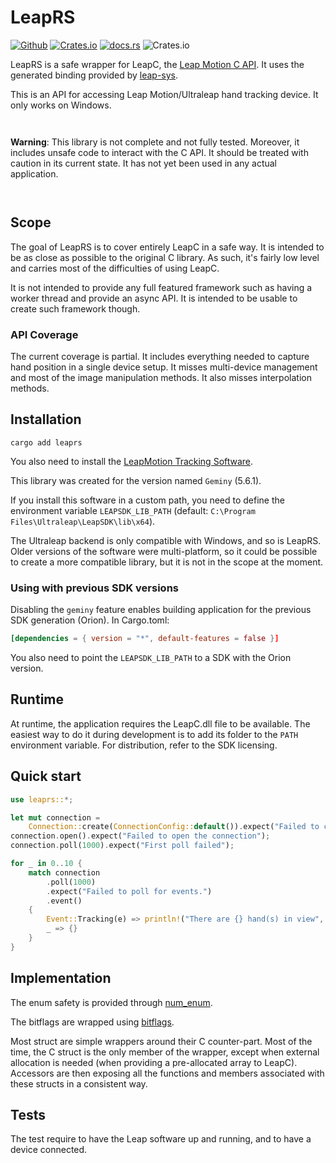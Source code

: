 # LeapRS

[![Github](https://img.shields.io/badge/github-plule%2Fleaprs-8da0cb?style=flat-square)](https://github.com/plule/leaprs)
[![Crates.io](https://img.shields.io/crates/v/leaprs?style=flat-square)](https://crates.io/crates/leaprs)
[![docs.rs](https://img.shields.io/docsrs/leaprs?style=flat-square)](https://docs.rs/leaprs)
![Crates.io](https://img.shields.io/crates/l/leaprs?style=flat-square)

LeapRS is a safe wrapper for LeapC, the [Leap Motion C
API](https://docs.ultraleap.com/tracking-api/). It uses the generated binding
provided by [leap-sys](https://crates.io/crates/leap-sys).

This is an API for accessing Leap Motion/Ultraleap hand tracking device. It only
works on Windows.

<div class="example-wrap" style="display:inline-block"><pre class="compile_fail" style="white-space:normal;font:inherit;">

**Warning**: This library is not complete and not fully tested. Moreover, it includes unsafe
code to interact with the C API. It should be treated with caution in its
current state. It has not yet been used in any actual application.

</pre></div>

## Scope

The goal of LeapRS is to cover entirely LeapC in a safe way. It is intended to
be as close as possible to the original C library. As such, it's fairly low
level and carries most of the difficulties of using LeapC.

It is not intended to provide any full featured framework such as having a
worker thread and provide an async API. It is intended to be usable to create
such framework though.

### API Coverage

The current coverage is partial. It includes everything needed to capture hand
position in a single device setup. It misses multi-device management and most of
the image manipulation methods. It also misses interpolation methods.

## Installation

`cargo add leaprs`

You also need to install the [LeapMotion Tracking
Software](https://developer.leapmotion.com/tracking-software-download).

This library was created for the version named `Geminy` (5.6.1).

If you install this software in a custom path, you need to define the
environment variable `LEAPSDK_LIB_PATH` (default: `C:\Program
Files\Ultraleap\LeapSDK\lib\x64`).

The Ultraleap backend is only compatible with Windows, and so is LeapRS. Older
versions of the software were multi-platform, so it could be possible to create
a more compatible library, but it is not in the scope at the moment.

### Using with previous SDK versions

Disabling the `geminy` feature enables building application for the previous SDK
generation (Orion). In Cargo.toml:

```toml
[dependencies = { version = "*", default-features = false }]
```

You also need to point the `LEAPSDK_LIB_PATH` to a SDK with the Orion version.

## Runtime

At runtime, the application requires the LeapC.dll file to be available. The
easiest way to do it during development is to add its folder to the `PATH`
environment variable. For distribution, refer to the SDK licensing.

## Quick start

```rust
use leaprs::*;

let mut connection =
    Connection::create(ConnectionConfig::default()).expect("Failed to connect");
connection.open().expect("Failed to open the connection");
connection.poll(1000).expect("First poll failed");

for _ in 0..10 {
    match connection
        .poll(1000)
        .expect("Failed to poll for events.")
        .event()
    {
        Event::Tracking(e) => println!("There are {} hand(s) in view", e.hands().len()),
        _ => {}
    }
}
```

## Implementation

The enum safety is provided through [num_enum](https://docs.rs/num_enum/latest/num_enum/).

The bitflags are wrapped using [bitflags](https://docs.rs/bitflags/latest/bitflags/).

Most struct are simple wrappers around their C counter-part. Most of the time,
the C struct is the only member of the wrapper, except when external allocation
is needed (when providing a pre-allocated array to LeapC). Accessors are then
exposing all the functions and members associated with these structs in a
consistent way.

## Tests

The test require to have the Leap software up and running, and to have a device
connected.
